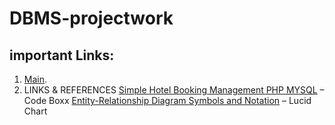 # DBMS-projectwork

## important Links:
1. [Main](https://code-boxx.com/hotel-reservation-system-erd/).
2. LINKS & REFERENCES
[Simple Hotel Booking Management PHP MYSQL](https://code-boxx.com/hotel-booking-management-php-mysql/) – Code Boxx
[Entity-Relationship Diagram Symbols and Notation](https://www.lucidchart.com/pages/ER-diagram-symbols-and-meaning) – Lucid Chart
